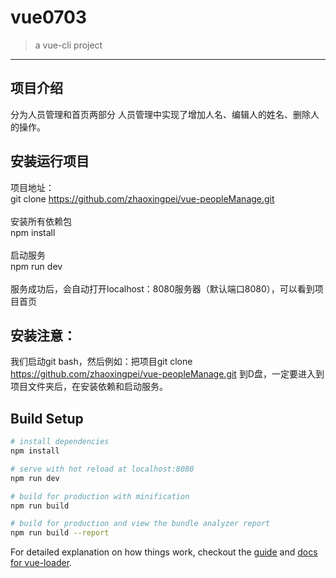 # vue0703

> a vue-cli project
------------------------
项目介绍
--------
分为人员管理和首页两部分
人员管理中实现了增加人名、编辑人的姓名、删除人的操作。

安装运行项目
------------
项目地址：<br/>
git clone https://github.com/zhaoxingpei/vue-peopleManage.git <br/><br/>
安装所有依赖包<br/>
npm install<br/><br/>
启动服务<br/>
npm run dev<br/><br/>
服务成功后，会自动打开localhost：8080服务器（默认端口8080），可以看到项目首页

安装注意：
----------
我们启动git bash，然后例如：把项目git clone https://github.com/zhaoxingpei/vue-peopleManage.git 到D盘，一定要进入到项目文件夹后，在安装依赖和启动服务。


## Build Setup

``` bash
# install dependencies
npm install

# serve with hot reload at localhost:8080
npm run dev

# build for production with minification
npm run build

# build for production and view the bundle analyzer report
npm run build --report
```

For detailed explanation on how things work, checkout the [guide](http://vuejs-templates.github.io/webpack/) and [docs for vue-loader](http://vuejs.github.io/vue-loader).
